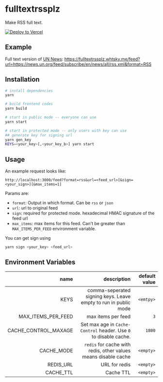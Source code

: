 # fulltextrssplz

Make RSS full text.

[![Deploy to Vercel](https://vercel.com//button)](https://vercel.com/import/project?template=https://github.com/whtsky/fulltextrssplz)

## Example

Full text version of [UN News](https://news.un.org/feed/subscribe/en/news/all/rss.xml): https://fulltextrssplz.whtsky.me/feed?url=https://news.un.org/feed/subscribe/en/news/all/rss.xml&format=RSS

## Installation

```bash
# install dependencies
yarn

# build frontend codes
yarn build

# start in public mode -- everyone can use
yarn start

# start in protected mode -- only users with key can use
## generate key for signing url
yarn gen_key
KEYS=<your_key>[,<your_key_b>] yarn start
```

## Usage

An example request looks like:

```
http://localhost:3000/feed?format=rss&url=<feed_url>[&sign=<your_sign>][&max_items=1]
```

Params are:

- `format`: Output in which format. Can be `rss` or `json`
- `url`: url to original feed
- `sign`: required for protected mode. hexadecimal HMAC signature of the feed url
- `max_items`: max items for this feed. Can't be greater than `MAX_ITEMS_PER_FEED` environment variable.

You can get sign using

```bash
yarn sign <your_key> <feed_url>
```

## Environment Variables

|                 name |                                                      description | default value |
| -------------------: | ---------------------------------------------------------------: | ------------: |
|                 KEYS |  comma-seperated signing keys. Leave empty to run in public mode |     `<emtpy>` |
|   MAX_ITEMS_PER_FEED |                                               max items per feed |           `3` |
| CACHE_CONTROL_MAXAGE | Set max age in `Cache-Control` header. Use `0` to disable cache. |        `1800` |
|           CACHE_MODE |   `redis` for cache with redis, other values means disable cache |     `<empty>` |
|            REDIS_URL |                                                    URL for redis |     `<empty>` |
|            CACHE_TTL |                                                        Cache TTL |     `<empty>` |
